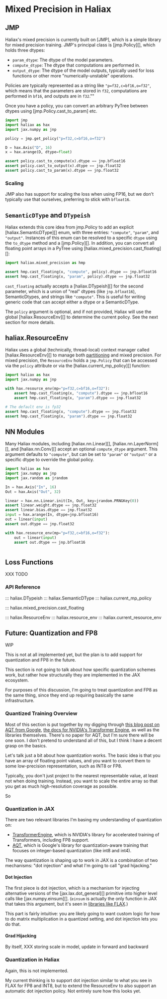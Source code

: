 # Mixed Precision in Haliax

## JMP

Haliax's mixed precision is currently built on [JMP], which is a simple library for mixed precision training.
JMP's principal class is [jmp.Policy][], which holds three dtypes:

* `param_dtype`: The dtype of the model parameters.
* `compute_dtype`: The dtype that computations are performed in.
* `output_dtype`: The dtype of the model outputs, typically used for loss functions or other more "numerically-unstable" operations.

Policies are typically represented as a string like `"p=f32,c=bf16,o=f32"`, which means that the parameters are stored in `f32`, computations are performed in `bf16`, and outputs are in `f32`.""

Once you have a policy, you can convert an arbitrary PyTree between dtypes using [jmp.Policy.cast_to_param] etc.

```python
import jmp
import haliax as hax
import jax.numpy as jnp

policy = jmp.get_policy("p=f32,c=bf16,o=f32")

D = hax.Axis("D", 16)
x = hax.arange(D, dtype=float)

assert policy.cast_to_compute(x).dtype == jnp.bfloat16
assert policy.cast_to_output(x).dtype == jnp.float32
assert policy.cast_to_param(x).dtype == jnp.float32
```

### Scaling

JMP also has support for scaling the loss when using FP16, but we don't typically use that ourselves, preferring
to stick with `bfloat16`.

## `SemanticDType` and `DTypeish`

Haliax extends this core idea from jmp.Policy to add an explicit [haliax.SemanticDType][] enum,
with three entries: `"compute"`, `"param"`, and `"output"`. Instances of this enum can be
resolved to a specific `dtype` using the `to_dtype` method and a [jmp.Policy][].
In addition, you can convert all floating point arrays in a PyTree using [haliax.mixed_precision.cast_floating][]:

```python
import haliax.mixed_precision as hmp

assert hmp.cast_floating(x, "compute", policy).dtype == jnp.bfloat16
assert hmp.cast_floating(x, "param", policy).dtype == jnp.float32
```

`cast_floating` actually accepts a [haliax.DTypeish][] for the second parameter,
which is a union of "real" dtypes (like `jnp.bfloat16`), SemanticDtypes, and strings like `"compute"`.
This is useful for writing generic code that can accept either a dtype or a SemanticDType.

The `policy` argument is optional, and if not provided, Haliax will use the global [haliax.ResourceEnv][] to
determine the current policy. See the next section for more details.


## haliax.ResourceEnv

Haliax uses a global (technically, thread-local) context manager called [haliax.ResourceEnv][] to manage
both [partitioning](partitioning.md) and mixed precision. For mixed precision, the `ResourceEnv` holds a
`jmp.Policy` that can be accessed via the `policy` attribute or via the [haliax.current_mp_policy][] function:

```python
import haliax as hax
import jax.numpy as jnp

with hax.resource_env(mp="p=f32,c=bf16,o=f32"):
    assert hmp.cast_floating(x, "compute").dtype == jnp.bfloat16
    assert hmp.cast_floating(x, "param").dtype == jnp.float32

# The default env is fp32
assert hmp.cast_floating(x, "compute").dtype == jnp.float32
assert hmp.cast_floating(x, "param").dtype == jnp.float32
```


## NN Modules

Many Haliax modules, including [haliax.nn.Linear][], [haliax.nn.LayerNorm][], and [haliax.nn.Conv][] accept
an optional `compute_dtype` argument. This argument defaults to `"compute"`, but can be set to `"param"` or
`"output"` or a specific dtype to override the global policy.

```python
import haliax as hax
import jax.numpy as jnp
import jax.random as jrandom

In = hax.Axis("In", 16)
Out = hax.Axis("Out", 32)

linear = hax.nn.Linear.init(In, Out, key=jrandom.PRNGKey(0))
assert linear.weight.dtype == jnp.float32
assert linear.bias.dtype == jnp.float32
input = hax.arange(In, dtype=jnp.bfloat16)
out = linear(input)
assert out.dtype == jnp.float32

with hax.resource_env(mp="p=f32,c=bf16,o=f32"):
    out = linear(input)
    assert out.dtype == jnp.bfloat16



```

## Loss Functions

XXX TODO










### API Reference

::: haliax.DTypeish
::: haliax.SemanticDType
::: haliax.current_mp_policy

::: haliax.mixed_precision.cast_floating


::: haliax.ResourceEnv
::: haliax.resource_env
::: haliax.current_resource_env



## Future: Quantization and FP8

WIP

This is not at all implemented yet, but the plan is to add support for quantization and FP8 in the future.

This section is not going to talk about how specific quantization schemes work, but rather how
structurally they are implemented in the JAX ecosystem.

For purposes of this discussion, I'm going to treat quantization and FP8 as the same thing, since they
end up requiring basically the same infrastructure.

### Quantized Training Overview

Most of this section is put together by my digging through [this blog post on AQT from Google](https://cloud.google.com/blog/products/compute/accurate-quantized-training-aqt-for-tpu-v5e/),
[the docs for NVIDIA's Transformer Engine](https://docs.nvidia.com/deeplearning/transformer-engine/user-guide/examples/fp8_primer.html),
as well as the libraries themselves. There's no paper for AQT, but I'm sure there will be one soon.
I don't pretend to understand all of this, but I think I have a decent grasp on the basics.

Let's talk just a bit about how quantization works. The basic idea is that you have
an array of floating point values, and you want to convert them to some low-precision
representation, such as INT8 or FP8.

Typically, you don't just project to the nearest representable value, at least not when doing training. Instead,
you want to scale the entire array so that you get as much high-resolution coverage as possible.

So


### Quantization in JAX

There are two relevant libraries I'm basing my understanding of quantization on:

* [TransformerEngine](https://github.com/NVIDIA/TransformerEngine), which is NVIDIA's library for
  accelerated training of Transformers, including FP8 support.
* [AQT](https://github.com/google/aqt/), which is Google's library for quantization-aware training that
focuses on integer-based quantization (like int8 and int4).


The way quantization is shaping up to work in JAX is a combination of two mechanisms: "dot injection" and
what I'm going to call "grad hijacking."

#### Dot Injection

The first piece is dot injection, which is a mechanism for injecting alternative versions
of the  [jax.lax.dot_general][] primitive into higher level calls like [jax.numpy.einsum][].
(`einsum` is actually the only function in JAX that takes this argument, but it's seen in
[libraries like FLAX](https://github.com/google/flax/blob/61ece402d1b805e5ce797caf74b69ed8a7ae21ce/flax/linen/linear.py#L116-L117).)

This part is fairly intuitive: you are likely going to want custom logic for how to do
matrix multiplication in a quantized setting, and dot injection lets you do that.

#### Grad Hijacking

By itself, XXX storing scale in model, update in forward and backward




### Quantization in Haliax

Again, this is not implemented.

My current thinking is to support dot injection similar to what you see in FLAX for FP8 and INT8,
but to extend the ResourceEnv to also support an automatic dot injection policy. Not entirely
sure how this looks yet.
